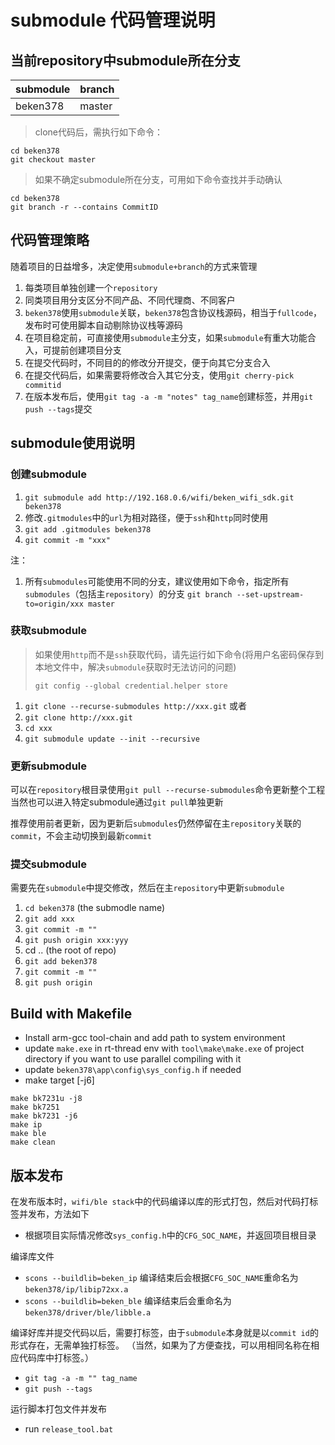 # submodule 代码管理说明



## 当前repository中submodule所在分支

| submodule | branch |
| --------- | ------ |
| beken378  | master |

> clone代码后，需执行如下命令：

```shell
cd beken378
git checkout master
```

> 如果不确定submodule所在分支，可用如下命令查找并手动确认

```shell
cd beken378
git branch -r --contains CommitID
```



## 代码管理策略 

随着项目的日益增多，决定使用`submodule+branch`的方式来管理
1. 每类项目单独创建一个`repository`
2. 同类项目用分支区分不同产品、不同代理商、不同客户
3. `beken378`使用`submodule`关联，`beken378`包含协议栈源码，相当于`fullcode`，发布时可使用脚本自动剔除协议栈等源码
4. 在项目稳定前，可直接使用`submodule`主分支，如果`submodule`有重大功能合入，可提前创建项目分支
5. 在提交代码时，不同目的的修改分开提交，便于向其它分支合入
6. 在提交代码后，如果需要将修改合入其它分支，使用`git cherry-pick commitid`
7. 在版本发布后，使用`git tag -a -m "notes" tag_name`创建标签，并用`git push --tags`提交



## submodule使用说明

### 创建submodule
1. `git submodule add http://192.168.0.6/wifi/beken_wifi_sdk.git beken378`
2. 修改`.gitmodules`中的`url`为相对路径，便于`ssh`和`http`同时使用
3. `git add .gitmodules beken378`
4. `git commit -m "xxx"`

注：
1. 所有`submodules`可能使用不同的分支，建议使用如下命令，指定所有`submodules`（包括主`repository`）的分支
`git branch --set-upstream-to=origin/xxx master`



### 获取submodule

> 如果使用`http`而不是`ssh`获取代码，请先运行如下命令(将用户名密码保存到本地文件中，解决`submodule`获取时无法访问的问题)
>
> `git config --global credential.helper store`



1. `git clone --recurse-submodules http://xxx.git`
    或者
2. `git clone http://xxx.git`
3. `cd xxx`
4. `git submodule update --init --recursive`



### 更新submodule
可以在`repository`根目录使用`git pull --recurse-submodules`命令更新整个工程
当然也可以进入特定submodule通过`git pull`单独更新

推荐使用前者更新，因为更新后`submodules`仍然停留在主`repository`关联的`commit`，不会主动切换到最新`commit`



### 提交submodule

需要先在`submodule`中提交修改，然后在主`repository`中更新`submodule`
1. `cd beken378` (the submodle name)
2. `git add xxx`
3. `git commit -m ""`
4. `git push origin xxx:yyy`
5. cd .. (the root of repo)
6. `git add beken378`
7. `git commit -m ""`
8. `git push origin`



## Build with Makefile

- Install arm-gcc tool-chain and add path to system environment
- update `make.exe` in rt-thread env with `tool\make\make.exe` of project directory if you want to use parallel compiling with it
- update `beken378\app\config\sys_config.h` if needed
- make target [-j6]

```shell
make bk7231u -j8
make bk7251
make bk7231 -j6
make ip
make ble
make clean
```



## 版本发布 

在发布版本时，`wifi/ble stack`中的代码编译以库的形式打包，然后对代码打标签并发布，方法如下

- 根据项目实际情况修改`sys_config.h`中的`CFG_SOC_NAME`，并返回项目根目录

编译库文件
- `scons --buildlib=beken_ip` 编译结束后会根据`CFG_SOC_NAME`重命名为`beken378/ip/libip72xx.a`
- `scons --buildlib=beken_ble` 编译结束后会重命名为`beken378/driver/ble/libble.a`

编译好库并提交代码以后，需要打标签，由于`submodule`本身就是以`commit id`的形式存在，无需单独打标签。
（当然，如果为了方便查找，可以用相同名称在相应代码库中打标签。）

- `git tag -a -m "" tag_name`
- `git push --tags`

运行脚本打包文件并发布
- run `release_tool.bat`
